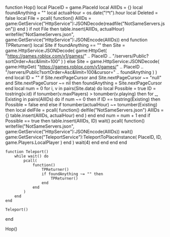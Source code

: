 function Hop()
    local PlaceID = game.PlaceId
	local AllIDs = {}
	local foundAnything = ""
	local actualHour = os.date("!*t").hour
	local Deleted = false
	local File =
		pcall(
			function()
				AllIDs = game:GetService("HttpService"):JSONDecode(readfile("NotSameServers.json"))
			end
		)
	if not File then
		table.insert(AllIDs, actualHour)
		writefile("NotSameServers.json", game:GetService("HttpService"):JSONEncode(AllIDs))
	end
	function TPReturner()
		local Site
		if foundAnything == "" then
			Site =
				game.HttpService:JSONDecode(
					game:HttpGet(
						"https://games.roblox.com/v1/games/" .. PlaceID .. "/servers/Public?sortOrder=Asc&limit=100"
					)
				)
		else
			Site =
				game.HttpService:JSONDecode(
					game:HttpGet(
						"https://games.roblox.com/v1/games/" ..
						PlaceID .. "/servers/Public?sortOrder=Asc&limit=100&cursor=" .. foundAnything
					)
				)
		end
		local ID = ""
		if Site.nextPageCursor and Site.nextPageCursor ~= "null" and Site.nextPageCursor ~= nil then
			foundAnything = Site.nextPageCursor
		end
		local num = 0
		for i, v in pairs(Site.data) do
			local Possible = true
			ID = tostring(v.id)
			if tonumber(v.maxPlayers) > tonumber(v.playing) then
				for _, Existing in pairs(AllIDs) do
					if num ~= 0 then
						if ID == tostring(Existing) then
							Possible = false
						end
					else
						if tonumber(actualHour) ~= tonumber(Existing) then
							local delFile =
								pcall(
									function()
										delfile("NotSameServers.json")
										AllIDs = {}
										table.insert(AllIDs, actualHour)
									end
								)
						end
					end
					num = num + 1
				end
				if Possible == true then
					table.insert(AllIDs, ID)
					wait()
					pcall(
						function()
							writefile("NotSameServers.json", game:GetService("HttpService"):JSONEncode(AllIDs))
							wait()
							game:GetService("TeleportService"):TeleportToPlaceInstance(
							PlaceID,
							ID,
							game.Players.LocalPlayer
							)
						end
					)
					wait(4)
				end
			end
		end
	end

	function Teleport()
		while wait() do
			pcall(
				function()
					TPReturner()
					if foundAnything ~= "" then
						TPReturner()
					end
				end
			)
		end
	end

	Teleport()
end

Hop()
